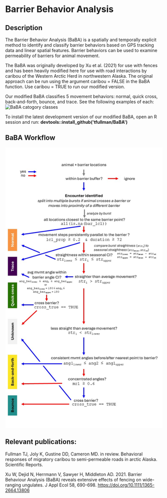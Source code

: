 # Barrier Behavior Analysis
## Description
The Barrier Behavior Analysis (BaBA) is a spatially and temporally explicit method to identify and classify barrier behaviors based on GPS tracking data and linear spatial features. Barrier behaviors can be used to examine permeability of barriers for animal movement.

The BaBA was originally developed by Xu et al. (2021) for use with fences and has been heavily modified here for use with road interactions by caribou of the Western Arctic Herd in northwestern Alaska. The original approach can be run using the argument caribou = FALSE in the BaBA function. Use caribou = TRUE to run our modified version.

Our modified BaBA classifies 5 movement behaviors: normal, quick cross, back-and-forth, bounce, and trace. See the following examples of each:
![BaBA catogory classes](Fig_2.png)

To install the latest development version of our modified BaBA, open an R session and run: 
**devtools::install_github('tfullman/BaBA')**

## BaBA Workflow
![BaBA workflow](Classification_Workflow.jpg)


## Relevant publications: 
Fullman TJ, Joly K, Gustine DD, Cameron MD. in review. Behavioral responses of migratory caribou to semi-permeable roads in arctic Alaska. Scientific Reports.

Xu W, Dejid N, Herrmann V, Sawyer H, Middleton AD. 2021. Barrier Behaviour Analysis (BaBA) reveals extensive effects of fencing on wide-ranging ungulates. J Appl Ecol 58, 690-698. https://doi.org/10.1111/1365-2664.13806

